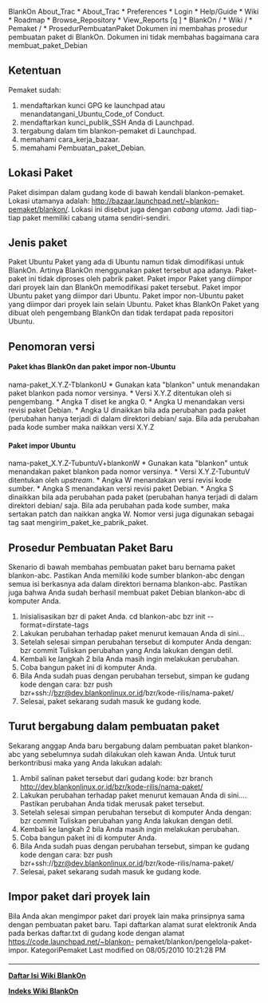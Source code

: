    BlankOn
 About_Trac
    * About_Trac
    * Preferences
    * Login
    * Help/Guide
    * Wiki
    * Roadmap
    * Browse_Repository
    * View_Reports
[q                 ]
    * BlankOn  /
    * Wiki  /
    * Pemaket  /
    * ProsedurPembuatanPaket
Dokumen ini membahas prosedur pembuatan paket di BlankOn. Dokumen ini tidak
membahas bagaimana cara membuat_paket_Debian
## Ketentuan
Pemaket sudah:
   1. mendaftarkan kunci GPG ke launchpad atau ​menandatangani_Ubuntu_Code_of
      Conduct.
   2. mendaftarkan ​kunci_publik_SSH Anda di Launchpad.
   3. tergabung dalam tim blankon-pemaket di Launchpad.
   4. memahami ​cara_kerja_bazaar.
   5. memahami Pembuatan_paket_Debian.
## Lokasi Paket
Paket disimpan dalam gudang kode di bawah kendali blankon-pemaket. Lokasi
utamanya adalah: http://bazaar.launchpad.net/~blankon-pemaket/blankon/<nama-
paket>. Lokasi ini disebut juga dengan *cabang utama*. Jadi tiap-tiap paket
memiliki cabang utama sendiri-sendiri.
## Jenis paket
  Paket Ubuntu
      Paket yang ada di Ubuntu namun tidak dimodifikasi untuk BlankOn. Artinya
      BlankOn menggunakan paket tersebut apa adanya. Paket-paket ini tidak
      diproses oleh pabrik paket.
  Paket impor
      Paket yang diimpor dari proyek lain dan BlankOn memodifikasi paket
      tersebut.
  Paket impor Ubuntu
      paket yang diimpor dari Ubuntu.
  Paket impor non-Ubuntu
      paket yang diimpor dari proyek lain selain Ubuntu.
  Paket khas BlankOn
      Paket yang dibuat oleh pengembang BlankOn dan tidak terdapat pada
      repositori Ubuntu.
## Penomoran versi
#### Paket khas BlankOn dan paket impor non-Ubuntu
nama-paket_X.Y.Z-TblankonU
    * Gunakan kata "blankon" untuk menandakan paket blankon pada nomor
      versinya.
    * Versi X.Y.Z ditentukan oleh si pengembang.
    * Angka T diset ke angka 0.
    * Angka U menandakan versi revisi paket Debian.
    * Angka U dinaikkan bila ada perubahan pada paket (perubahan hanya terjadi
      di dalam direktori debian/ saja. Bila ada perubahan pada kode sumber maka
      naikkan versi X.Y.Z
#### Paket impor Ubuntu
nama-paket_X.Y.Z-TubuntuV+blankonW
    * Gunakan kata "blankon" untuk menandakan paket blankon pada nomor
      versinya.
    * Versi X.Y.Z-TubuntuV ditentukan oleh *upstream*.
    * Angka W menandakan versi revisi kode sumber.
    * Angka S menandakan versi revisi paket Debian.
    * Angka S dinaikkan bila ada perubahan pada paket (perubahan hanya terjadi
      di dalam direktori debian/ saja. Bila ada perubahan pada kode sumber,
      maka sertakan patch dan naikkan angka W.
Nomor versi juga digunakan sebagai tag saat mengirim_paket_ke_pabrik_paket.
## Prosedur Pembuatan Paket Baru
Skenario di bawah membahas pembuatan paket baru bernama paket blankon-abc.
Pastikan Anda memiliki kode sumber blankon-abc dengan semua isi berkasnya ada
dalam direktori bernama blankon-abc. Pastikan juga bahwa Anda sudah berhasil
membuat paket Debian blankon-abc di komputer Anda.
   1. Inisialisasikan bzr di paket Anda.
      cd blankon-abc
      bzr init --format=dirstate-tags
   2. Lakukan perubahan terhadap paket menurut kemauan Anda di sini...
   3. Setelah selesai simpan perubahan tersebut di komputer Anda dengan:
      bzr commit
      Tuliskan perubahan yang Anda lakukan dengan detil.
   4. Kembali ke langkah 2 bila Anda masih ingin melakukan perubahan.
   5. Coba bangun paket ini di komputer Anda.
   6. Bila Anda sudah puas dengan perubahan tersebut, simpan ke gudang kode
      dengan cara:
      bzr push bzr+ssh://bzr@dev.blankonlinux.or.id/bzr/kode-rilis/nama-paket/
   7. Selesai, paket sekarang sudah masuk ke gudang kode.
## Turut bergabung dalam pembuatan paket
Sekarang anggap Anda baru bergabung dalam pembuatan paket blankon-abc yang
sebelumnya sudah dilakukan oleh kawan Anda. Untuk turut berkontribusi maka yang
Anda lakukan adalah:
   1. Ambil salinan paket tersebut dari gudang kode:
      bzr branch http://dev.blankonlinux.or.id/bzr/kode-rilis/nama-paket/
   2. Lakukan perubahan terhadap paket menurut kemauan Anda di sini....
      Pastikan perubahan Anda tidak merusak paket tersebut.
   3. Setelah selesai simpan perubahan tersebut di komputer Anda dengan:
      bzr commit
      Tuliskan perubahan yang Anda lakukan dengan detil.
   4. Kembali ke langkah 2 bila Anda masih ingin melakukan perubahan.
   5. Coba bangun paket ini di komputer Anda.
   6. Bila Anda sudah puas dengan perubahan tersebut, simpan ke gudang kode
      dengan cara:
      bzr push bzr+ssh://bzr@dev.blankonlinux.or.id/bzr/kode-rilis/nama-paket/
   7. Selesai, paket sekarang sudah masuk ke gudang kode.
## Impor paket dari proyek lain
Bila Anda akan mengimpor paket dari proyek lain maka prinsipnya sama dengan
pembuatan paket baru. Tapi daftarkan alamat surat elektronik Anda pada berkas
daftar.txt di gudang kode dengan alamat ​https://code.launchpad.net/~blankon-
pemaket/blankon/pengelola-paket-impor.
KategoriPemaket
Last modified on 08/05/2010 10:21:28 PM
#### 
    
 
 
 
 
 
---
[**Daftar Isi Wiki BlankOn**](/DaftarIsi/README.md)
 
[**Indeks Wiki BlankOn**](/Indeks.md)
